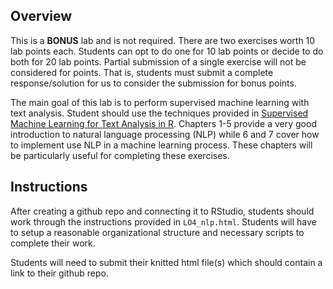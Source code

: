 ## Overview

This is a **BONUS** lab and is not required. There are two exercises worth 10 lab points each. Students can opt to do one for 10 lab points or decide to do both for 20 lab points. Partial submission of a single exercise will not be considered for points. That is, students must submit a complete response/solution for us to consider the submission for bonus points.

The main goal of this lab is to perform supervised machine learning with text analysis. Student should use the techniques provided in [Supervised Machine Learning for Text Analysis in R](https://smltar.com/). Chapters 1-5 provide a very good introduction to natural language processing (NLP) while 6 and 7 cover how to implement use NLP in a machine learning process. These chapters will be particularly useful for completing these exercises. 


## Instructions

After creating a github repo and connecting it to RStudio, students should work through the instructions provided in `LO4_nlp.html`. Students will have to setup a reasonable organizational structure and necessary scripts to complete their work.

Students will need to submit their knitted html file(s) which should contain a link to their github repo. 

